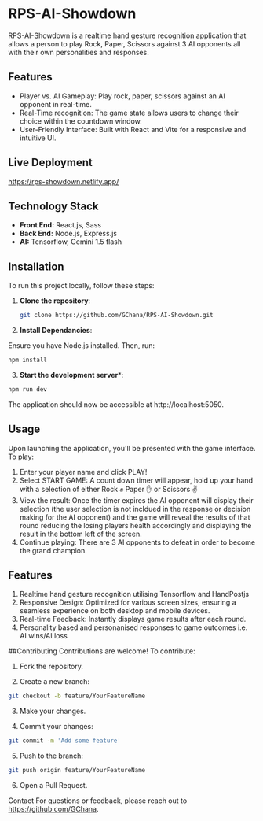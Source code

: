 # RPS-AI-Showdown

RPS-AI-Showdown is a realtime hand gesture recognition application that allows a person to play Rock, Paper, Scissors against 3 AI opponents all with their own personalities and responses.

## Features

- Player vs. AI Gameplay: Play rock, paper, scissors against an AI opponent in real-time.
- Real-Time recognition: The game state allows users to change their choice within the countdown window.
- User-Friendly Interface: Built with React and Vite for a responsive and intuitive UI.

## Live Deployment

https://rps-showdown.netlify.app/

## Technology Stack

- **Front End:** React.js, Sass
- **Back End:** Node.js, Express.js
- **AI:** Tensorflow, Gemini 1.5 flash

## Installation

To run this project locally, follow these steps:

1. **Clone the repository**:

   ```bash
   git clone https://github.com/GChana/RPS-AI-Showdown.git
   ```


2. **Install Dependancies**:

Ensure you have Node.js installed. Then, run:

```bash
npm install
```

3. **Start the development server***:

```bash
npm run dev
```

The application should now be accessible at http://localhost:5050.

## Usage
Upon launching the application, you'll be presented with the game interface. To play:

1. Enter your player name and click PLAY!
2. Select START GAME: A count down timer will appear, hold up your hand with a selection of either Rock ✊ Paper ✋ or Scissors ✌️
3. View the result: Once the timer expires the AI opponent will display their selection (the user selection is not incldued in the response or decision making for the AI opponent) and the
   game will reveal the results of that round reducing the losing players health accordingly and displaying the result in the bottom left of the screen.
5. Continue playing: There are 3 AI opponents to defeat in order to become the grand champion.

## Features
1. Realtime hand gesture recognition utilising Tensorflow and HandPostjs
2. Responsive Design: Optimized for various screen sizes, ensuring a seamless experience on both desktop and mobile devices.
3. Real-time Feedback: Instantly displays game results after each round.
4. Personality based and personanised responses to game outcomes i.e. AI wins/AI loss

##Contributing
Contributions are welcome! To contribute:

1. Fork the repository.

2. Create a new branch:

```bash
git checkout -b feature/YourFeatureName
```

3. Make your changes.

4. Commit your changes:

```bash
git commit -m 'Add some feature'
```

5. Push to the branch:

```bash
git push origin feature/YourFeatureName
```

6. Open a Pull Request.

Contact
For questions or feedback, please reach out to https://github.com/GChana.


 
